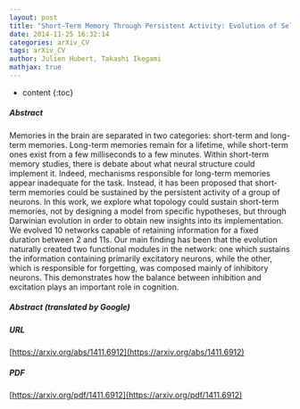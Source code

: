 ```yaml
---
layout: post
title: "Short-Term Memory Through Persistent Activity: Evolution of Self-Stopping and Self-Sustaining Activity in Spiking Neural Networks"
date: 2014-11-25 16:32:14
categories: arXiv_CV
tags: arXiv_CV
author: Julien Hubert, Takashi Ikegami
mathjax: true
---
```


* content
{:toc}

##### Abstract
Memories in the brain are separated in two categories: short-term and long-term memories. Long-term memories remain for a lifetime, while short-term ones exist from a few milliseconds to a few minutes. Within short-term memory studies, there is debate about what neural structure could implement it. Indeed, mechanisms responsible for long-term memories appear inadequate for the task. Instead, it has been proposed that short-term memories could be sustained by the persistent activity of a group of neurons. In this work, we explore what topology could sustain short-term memories, not by designing a model from specific hypotheses, but through Darwinian evolution in order to obtain new insights into its implementation. We evolved 10 networks capable of retaining information for a fixed duration between 2 and 11s. Our main finding has been that the evolution naturally created two functional modules in the network: one which sustains the information containing primarily excitatory neurons, while the other, which is responsible for forgetting, was composed mainly of inhibitory neurons. This demonstrates how the balance between inhibition and excitation plays an important role in cognition.

##### Abstract (translated by Google)


##### URL
[https://arxiv.org/abs/1411.6912](https://arxiv.org/abs/1411.6912)

##### PDF
[https://arxiv.org/pdf/1411.6912](https://arxiv.org/pdf/1411.6912)

